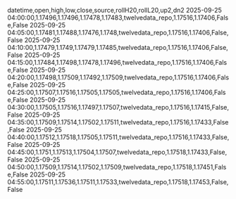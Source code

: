 datetime,open,high,low,close,source,rollH20,rollL20,up2,dn2
2025-09-25 04:00:00,1.17496,1.17496,1.17478,1.17483,twelvedata_repo,1.17516,1.17406,False,False
2025-09-25 04:05:00,1.17481,1.17488,1.17476,1.1748,twelvedata_repo,1.17516,1.17406,False,False
2025-09-25 04:10:00,1.17479,1.1749,1.17479,1.17485,twelvedata_repo,1.17516,1.17406,False,False
2025-09-25 04:15:00,1.17484,1.17498,1.17478,1.17496,twelvedata_repo,1.17516,1.17406,False,False
2025-09-25 04:20:00,1.17498,1.17509,1.17492,1.17509,twelvedata_repo,1.17516,1.17406,False,False
2025-09-25 04:25:00,1.17507,1.17516,1.17505,1.17505,twelvedata_repo,1.17516,1.17406,False,False
2025-09-25 04:30:00,1.17505,1.17516,1.17497,1.17507,twelvedata_repo,1.17516,1.17415,False,False
2025-09-25 04:35:00,1.17509,1.17514,1.17502,1.17511,twelvedata_repo,1.17516,1.17433,False,False
2025-09-25 04:40:00,1.17512,1.17518,1.17505,1.17511,twelvedata_repo,1.17516,1.17433,False,False
2025-09-25 04:45:00,1.1751,1.17513,1.17504,1.17507,twelvedata_repo,1.17518,1.17433,False,False
2025-09-25 04:50:00,1.17509,1.17514,1.17502,1.17509,twelvedata_repo,1.17518,1.17451,False,False
2025-09-25 04:55:00,1.17511,1.17536,1.17511,1.17533,twelvedata_repo,1.17518,1.17453,False,False
